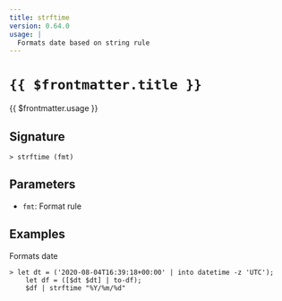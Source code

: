 ```yaml
---
title: strftime
version: 0.64.0
usage: |
  Formats date based on string rule
---
```


# <code>{{ $frontmatter.title }}</code>

<div style='white-space: pre-wrap;'>{{ $frontmatter.usage }}</div>

## Signature

```> strftime (fmt)```

## Parameters

 -  `fmt`: Format rule

## Examples

Formats date
```shell
> let dt = ('2020-08-04T16:39:18+00:00' | into datetime -z 'UTC');
    let df = ([$dt $dt] | to-df);
    $df | strftime "%Y/%m/%d"
```
